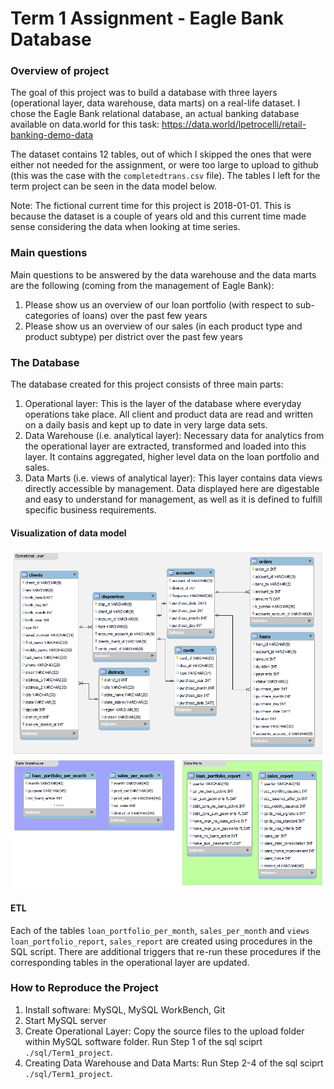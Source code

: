 # Term 1 Assignment - Eagle Bank Database

### Overview of project
The goal of this project was to build a database with three layers (operational layer, data warehouse, data marts) on a real-life dataset. I chose the Eagle Bank relational database, an actual banking database available on data.world for this task:
https://data.world/lpetrocelli/retail-banking-demo-data

The dataset contains 12 tables, out of which I skipped the ones that were either not needed for the assignment, or were too large to upload to github (this was the case with the `completedtrans.csv` file). The tables I left for the term project can be seen in the data model below.

Note: The fictional current time for this project is 2018-01-01. This is because the dataset is a couple of years old and this current time made sense considering the data when looking at time series.

### Main questions
Main questions to be answered by the data warehouse and the data marts are the following (coming from the management of Eagle Bank):
1. Please show us an overview of our loan portfolio (with respect to sub-categories of loans) over the past few years
2. Please show us an overview of our sales (in each product type and product subtype) per district over the past few years

### The Database
The database created for this project consists of three main parts:
1. Operational layer: This is the layer of the database where everyday operations take place. All client and product data are read and written on a daily basis and kept up to date in very large data sets.
2. Data Warehouse (i.e. analytical layer): Necessary data for analytics from the operational layer are extracted, transformed and loaded into this layer. It contains aggregated, higher level data on the loan portfolio and sales.
3. Data Marts (i.e. views of analytical layer): This layer contains data views directly accessible by management. Data displayed here are digestable and easy to understand for management, as well as it is defined to fulfill specific business requirements.

#### Visualization of data model
<p align="center">
	<img src="db_model/db_model_overview_3.png" alt="Eagle Bank Database: Overview of Operational Layer" width="800"/>
</p>


#### ETL
Each of the tables `loan_portfolio_per_month`, `sales_per_month` and `views loan_portfolio_report`, `sales_report` are created using procedures in the SQL script. There are additional triggers that re-run these procedures if the corresponding tables in the operational layer are updated.

### How to Reproduce the Project
1. Install software: MySQL, MySQL WorkBench, Git
2. Start MySQL server
3. Create Operational Layer: Copy the source files to the upload folder within MySQL software folder. Run Step 1 of the sql sciprt `./sql/Term1_project`.
4. Creating Data Warehouse and Data Marts: Run Step 2-4 of the sql sciprt `./sql/Term1_project`.
